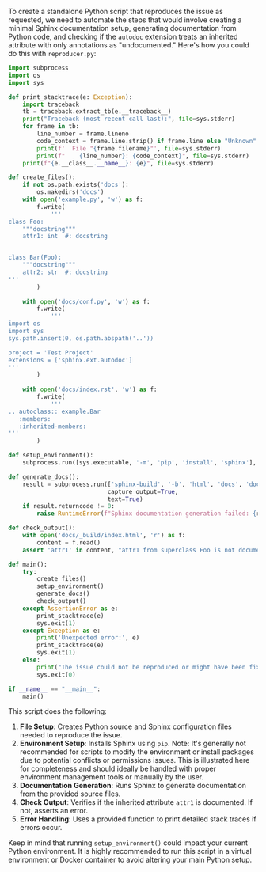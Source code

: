 To create a standalone Python script that reproduces the issue as requested, we need to automate the steps that would involve creating a minimal Sphinx documentation setup, generating documentation from Python code, and checking if the `autodoc` extension treats an inherited attribute with only annotations as "undocumented." Here's how you could do this with `reproducer.py`:

```python
import subprocess
import os
import sys

def print_stacktrace(e: Exception):
    import traceback
    tb = traceback.extract_tb(e.__traceback__)
    print("Traceback (most recent call last):", file=sys.stderr)
    for frame in tb:
        line_number = frame.lineno
        code_context = frame.line.strip() if frame.line else "Unknown"
        print(f'  File "{frame.filename}"', file=sys.stderr)
        print(f"    {line_number}: {code_context}", file=sys.stderr)
    print(f"{e.__class__.__name__}: {e}", file=sys.stderr)

def create_files():
    if not os.path.exists('docs'):
        os.makedirs('docs')
    with open('example.py', 'w') as f:
        f.write(
            '''
class Foo:
    """docstring"""
    attr1: int  #: docstring


class Bar(Foo):
    """docstring"""
    attr2: str  #: docstring
'''
        )
    
    with open('docs/conf.py', 'w') as f:
        f.write(
            '''
import os
import sys
sys.path.insert(0, os.path.abspath('..'))

project = 'Test Project'
extensions = ['sphinx.ext.autodoc']
'''
        )
    
    with open('docs/index.rst', 'w') as f:
        f.write(
            '''
.. autoclass:: example.Bar
   :members:
   :inherited-members:
'''
        )

def setup_environment():
    subprocess.run([sys.executable, '-m', 'pip', 'install', 'sphinx'], check=True)

def generate_docs():
    result = subprocess.run(['sphinx-build', '-b', 'html', 'docs', 'docs/_build'], 
                            capture_output=True,
                            text=True)
    if result.returncode != 0:
        raise RuntimeError(f"Sphinx documentation generation failed: {result.stdout}\n{result.stderr}")

def check_output():
    with open('docs/_build/index.html', 'r') as f:
        content = f.read()
    assert 'attr1' in content, "attr1 from superclass Foo is not documented as expected."

def main():
    try:
        create_files()
        setup_environment()
        generate_docs()
        check_output()
    except AssertionError as e:
        print_stacktrace(e)
        sys.exit(1)
    except Exception as e:
        print('Unexpected error:', e)
        print_stacktrace(e)
        sys.exit(1)
    else:
        print("The issue could not be reproduced or might have been fixed.")
        sys.exit(0)

if __name__ == "__main__":
    main()

```

This script does the following:
1. **File Setup**: Creates Python source and Sphinx configuration files needed to reproduce the issue.
2. **Environment Setup**: Installs Sphinx using `pip`. Note: It's generally not recommended for scripts to modify the environment or install packages due to potential conflicts or permissions issues. This is illustrated here for completeness and should ideally be handled with proper environment management tools or manually by the user.
3. **Documentation Generation**: Runs Sphinx to generate documentation from the provided source files.
4. **Check Output**: Verifies if the inherited attribute `attr1` is documented. If not, asserts an error.
5. **Error Handling**: Uses a provided function to print detailed stack traces if errors occur.

Keep in mind that running `setup_environment()` could impact your current Python environment. It is highly recommended to run this script in a virtual environment or Docker container to avoid altering your main Python setup.
